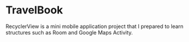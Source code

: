 # TravelBook
RecyclerView is a mini mobile application project that I prepared to learn structures such as Room and Google Maps Activity. 
